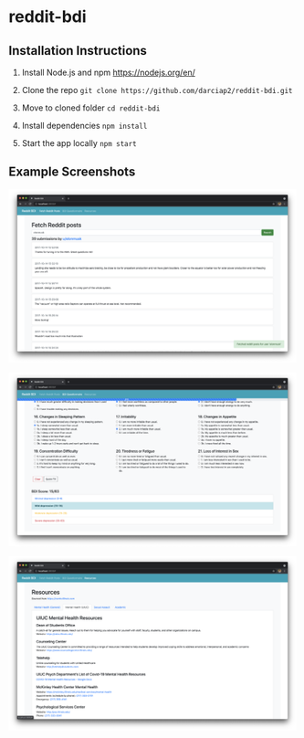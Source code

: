 # reddit-bdi

## Installation Instructions

1. Install Node.js and npm
https://nodejs.org/en/

2. Clone the repo
`git clone https://github.com/darciap2/reddit-bdi.git`

3. Move to cloned folder
`cd reddit-bdi`

4. Install dependencies
`npm install`

5. Start the app locally
`npm start`

## Example Screenshots

![Fetching Reddit Posts](/screenshots/fetch-posts.png?raw=true "Fetching User's Reddit Posts")

![Completing BDI Quiz](/screenshots/bdi-quiz.png?raw=true "Completing the BDI Questionnaire")

![Viewing Resources](/screenshots/view-resources.png?raw=true "Viewing Relevant Resources")